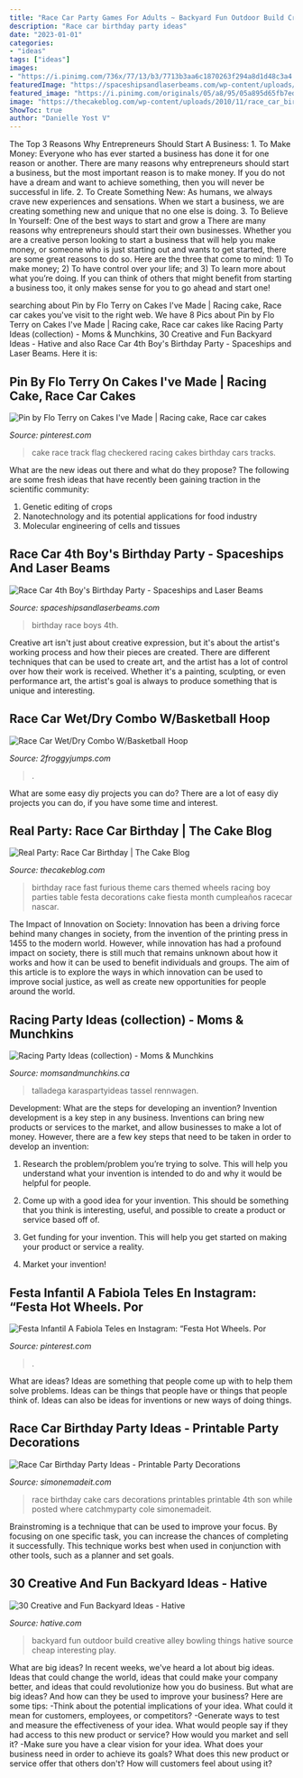 ```yaml
---
title: "Race Car Party Games For Adults ~ Backyard Fun Outdoor Build Creative Alley Bowling Things Hative Source Cheap Interesting Play"
description: "Race car birthday party ideas"
date: "2023-01-01"
categories:
- "ideas"
tags: ["ideas"]
images:
- "https://i.pinimg.com/736x/77/13/b3/7713b3aa6c1870263f294a8d1d48c3a4.jpg"
featuredImage: "https://spaceshipsandlaserbeams.com/wp-content/uploads/2015/09/race-car-birthday-party-ideas-for-boys.jpg.jpg"
featured_image: "https://i.pinimg.com/originals/05/a8/95/05a895d65fb7eda47b3e823d010a074a.jpg"
image: "https://thecakeblog.com/wp-content/uploads/2010/11/race_car_birthday_2.jpg"
ShowToc: true
author: "Danielle Yost V"
---
```



The Top 3 Reasons Why Entrepreneurs Should Start A Business: 1. To Make Money: Everyone who has ever started a business has done it for one reason or another. There are many reasons why entrepreneurs should start a business, but the most important reason is to make money. If you do not have a dream and want to achieve something, then you will never be successful in life. 2. To Create Something New: As humans, we always crave new experiences and sensations. When we start a business, we are creating something new and unique that no one else is doing. 3. To Believe In Yourself: One of the best ways to start and grow a
There are many reasons why entrepreneurs should start their own businesses. Whether you are a creative person looking to start a business that will help you make money, or someone who is just starting out and wants to get started, there are some great reasons to do so. Here are the three that come to mind: 1) To make money; 2) To have control over your life; and 3) To learn more about what you’re doing. If you can think of others that might benefit from starting a business too, it only makes sense for you to go ahead and start one!

	

		
searching about Pin by Flo Terry on Cakes I&#039;ve Made | Racing cake, Race car cakes you've visit to the right web. We have 8 Pics about Pin by Flo Terry on Cakes I&#039;ve Made | Racing cake, Race car cakes like Racing Party Ideas (collection) - Moms &amp; Munchkins, 30 Creative and Fun Backyard Ideas - Hative and also Race Car 4th Boy&#039;s Birthday Party - Spaceships and Laser Beams. Here it is:
		
    
## Pin By Flo Terry On Cakes I&#039;ve Made | Racing Cake, Race Car Cakes

<img loading=lazy src="https://i.pinimg.com/originals/05/a8/95/05a895d65fb7eda47b3e823d010a074a.jpg" onerror="this.onerror=null;this.src='https://tse3.mm.bing.net/th?id=OIP.diNYYwMGC8R08XA86Ih4nwHaJ4&amp;pid=15.1';" alt="Pin by Flo Terry on Cakes I&#039;ve Made | Racing cake, Race car cakes">

_Source: pinterest.com_

>cake race track flag checkered racing cakes birthday cars tracks. 

	

What are the new ideas out there and what do they propose?
The following are some fresh ideas that have recently been gaining traction in the scientific community: 
1. Genetic editing of crops
2. Nanotechnology and its potential applications for food industry
3. Molecular engineering of cells and tissues 

    
## Race Car 4th Boy&#039;s Birthday Party - Spaceships And Laser Beams

<img loading=lazy src="https://spaceshipsandlaserbeams.com/wp-content/uploads/2015/09/race-car-birthday-party-ideas-for-boys.jpg.jpg" onerror="this.onerror=null;this.src='https://tse3.mm.bing.net/th?id=OIP.M7ikhtHU6I7h6syBDFs-CgHaLH&amp;pid=15.1';" alt="Race Car 4th Boy&#039;s Birthday Party - Spaceships and Laser Beams">

_Source: spaceshipsandlaserbeams.com_

>birthday race boys 4th. 

	

Creative art isn't just about creative expression, but it's about the artist's working process and how their pieces are created. There are different techniques that can be used to create art, and the artist has a lot of control over how their work is received. Whether it's a painting, sculpting, or even performance art, the artist's goal is always to produce something that is unique and interesting.

    
## Race Car Wet/Dry Combo W/Basketball Hoop

<img loading=lazy src="http://files.sysers.com/cp/upload/froggyjumps/items/race-car-combo-inflatable-bounce-and-wet-or-dry-slide-rental-Rockford-IL.gif" onerror="this.onerror=null;this.src='https://tse1.mm.bing.net/th?id=OIP.d5rvIpWpbLJP8H-HPlpfswHaFj&amp;pid=15.1';" alt="Race Car Wet/Dry Combo W/Basketball Hoop">

_Source: 2froggyjumps.com_

>. 

	

What are some easy diy projects you can do?
There are a lot of easy diy projects you can do, if you have some time and interest.

    
## Real Party: Race Car Birthday | The Cake Blog

<img loading=lazy src="https://thecakeblog.com/wp-content/uploads/2010/11/race_car_birthday_2.jpg" onerror="this.onerror=null;this.src='https://tse1.mm.bing.net/th?id=OIP.n-jPY2lipFd-qtMaj9CEAgHaQd&amp;pid=15.1';" alt="Real Party: Race Car Birthday | The Cake Blog">

_Source: thecakeblog.com_

>birthday race fast furious theme cars themed wheels racing boy parties table festa decorations cake fiesta month cumpleaños racecar nascar. 

	

The Impact of Innovation on Society:
Innovation has been a driving force behind many changes in society, from the invention of the printing press in 1455 to the modern world. However, while innovation has had a profound impact on society, there is still much that remains unknown about how it works and how it can be used to benefit individuals and groups. The aim of this article is to explore the ways in which innovation can be used to improve social justice, as well as create new opportunities for people around the world.

    
## Racing Party Ideas (collection) - Moms &amp; Munchkins

<img loading=lazy src="https://www.momsandmunchkins.ca/wp-content/uploads/2014/07/racing-birthday-greygrey.jpg" onerror="this.onerror=null;this.src='https://tse4.mm.bing.net/th?id=OIP.8Rw6uR3YmApaDxS_U8dYSwAAAA&amp;pid=15.1';" alt="Racing Party Ideas (collection) - Moms &amp; Munchkins">

_Source: momsandmunchkins.ca_

>talladega karaspartyideas tassel rennwagen. 

	

Development: What are the steps for developing an invention?
Invention development is a key step in any business. Inventions can bring new products or services to the market, and allow businesses to make a lot of money. However, there are a few key steps that need to be taken in order to develop an invention:
1. Research the problem/problem you’re trying to solve. This will help you understand what your invention is intended to do and why it would be helpful for people.

2. Come up with a good idea for your invention. This should be something that you think is interesting, useful, and possible to create a product or service based off of.

3. Get funding for your invention. This will help you get started on making your product or service a reality.

4. Market your invention!

    
## Festa Infantil A Fabiola Teles En Instagram: “Festa Hot Wheels. Por

<img loading=lazy src="https://i.pinimg.com/736x/77/13/b3/7713b3aa6c1870263f294a8d1d48c3a4.jpg" onerror="this.onerror=null;this.src='https://tse1.mm.bing.net/th?id=OIP.dimoceDroS4Q3AEtkRBs9AHaHa&amp;pid=15.1';" alt="Festa Infantil A Fabiola Teles en Instagram: “Festa Hot Wheels. Por">

_Source: pinterest.com_

>. 

	

What are ideas?
Ideas are something that people come up with to help them solve problems. Ideas can be things that people have or things that people think of. Ideas can also be ideas for inventions or new ways of doing things.

    
## Race Car Birthday Party Ideas - Printable Party Decorations

<img loading=lazy src="https://www.simonemadeit.com/wp-content/uploads/2012/04/dsc00359.jpg" onerror="this.onerror=null;this.src='https://tse2.mm.bing.net/th?id=OIP.wRFJDnOorj1MOAjQju5xoQHaFj&amp;pid=15.1';" alt="Race Car Birthday Party Ideas - Printable Party Decorations">

_Source: simonemadeit.com_

>race birthday cake cars decorations printables printable 4th son while posted where catchmyparty cole simonemadeit. 

	

Brainstroming is a technique that can be used to improve your focus. By focusing on one specific task, you can increase the chances of completing it successfully. This technique works best when used in conjunction with other tools, such as a planner and set goals.

    
## 30 Creative And Fun Backyard Ideas - Hative

<img loading=lazy src="https://hative.com/wp-content/uploads/2015/03/backyard-ideas/2-build-an-outdoor-bowling-alley.jpg" onerror="this.onerror=null;this.src='https://tse4.mm.bing.net/th?id=OIP.kR8Jks7YbIb4M5tyKYHcYQHaJS&amp;pid=15.1';" alt="30 Creative and Fun Backyard Ideas - Hative">

_Source: hative.com_

>backyard fun outdoor build creative alley bowling things hative source cheap interesting play. 

	

What are big ideas?
In recent weeks, we've heard a lot about big ideas. Ideas that could change the world, ideas that could make your company better, and ideas that could revolutionize how you do business. But what are big ideas? And how can they be used to improve your business? Here are some tips: 
-Think about the potential implications of your idea. What could it mean for customers, employees, or competitors? 
-Generate ways to test and measure the effectiveness of your idea. What would people say if they had access to this new product or service? How would you market and sell it? 
-Make sure you have a clear vision for your idea. What does your business need in order to achieve its goals? What does this new product or service offer that others don't? How will customers feel about using it?

